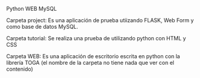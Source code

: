 Python WEB MySQL

Carpeta project:
Es una aplicación de prueba utiizando FLASK, Web Form y como base de datos MySQL.

Carpeta tutorial:
Se realiza una prueba de utilizando python con HTML y CSS

Carpeta WEB:
Es una aplicación de escritorio escrita en python con la librería TOGA (el nombre de la carpeta no tiene nada que ver con el contenido)
